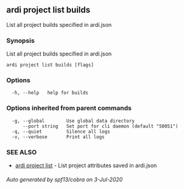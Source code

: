 ## ardi project list builds

List all project builds specified in ardi.json

### Synopsis


List all project builds specified in ardi.json

```
ardi project list builds [flags]
```

### Options

```
  -h, --help   help for builds
```

### Options inherited from parent commands

```
  -g, --global        Use global data directory
      --port string   Set port for cli daemon (default "50051")
  -q, --quiet         Silence all logs
  -v, --verbose       Print all logs
```

### SEE ALSO

* [ardi project list](ardi_project_list.md)	 - List project attributes saved in ardi.json

###### Auto generated by spf13/cobra on 3-Jul-2020
